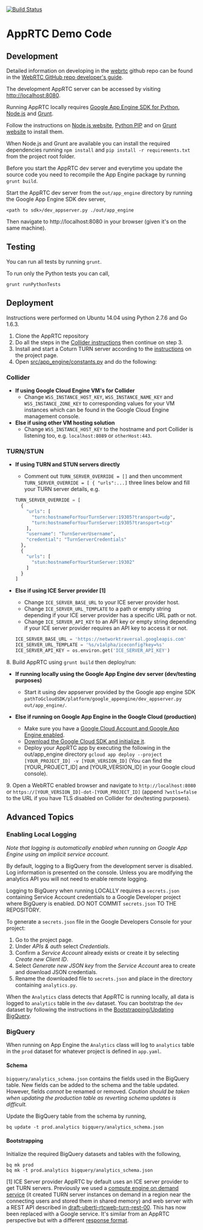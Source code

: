 
[![Build Status](https://travis-ci.org/webrtc/apprtc.svg?branch=master)](https://travis-ci.org/webrtc/apprtc)

# AppRTC Demo Code

## Development

Detailed information on developing in the [webrtc](https://github.com/webrtc) github repo can be found in the [WebRTC GitHub repo developer's guide](https://docs.google.com/document/d/1tn1t6LW2ffzGuYTK3366w1fhTkkzsSvHsBnOHoDfRzY/edit?pli=1#heading=h.e3366rrgmkdk).

The development AppRTC server can be accessed by visiting [http://localhost:8080](http://localhost:8080).

Running AppRTC locally requires [Google App Engine SDK for Python](https://cloud.google.com/appengine/downloads#Google_App_Engine_SDK_for_Python),
[Node.js](https://nodejs.org) and [Grunt](http://gruntjs.com/).

Follow the instructions on [Node.js website](https://nodejs.org), [Python PIP](https://pip.pypa.io/en/stable/installing/) and on [Grunt website](http://gruntjs.com/) to install them.

When Node.js and Grunt are available you can install the required dependencies
running `npm install` and `pip install -r requirements.txt` from the project root folder.

Before you start the AppRTC dev server and everytime you update the source code
you need to recompile the App Engine package by running `grunt build`.

Start the AppRTC dev server from the `out/app_engine` directory by running the Google App Engine SDK dev server,

```
<path to sdk>/dev_appserver.py ./out/app_engine
```
Then navigate to http://localhost:8080 in your browser (given it's on the same machine).

## Testing

You can run all tests by running `grunt`.

To run only the Python tests you can call,

```
grunt runPythonTests
```

## Deployment
Instructions were performed on Ubuntu 14.04 using Python 2.7.6 and Go 1.6.3.

1. Clone the AppRTC repository
2. Do all the steps in the [Collider instructions](https://github.com/webrtc/apprtc/blob/master/src/collider/README.md) then continue on step 3.
3. Install and start a Coturn TURN server according to the [instructions](https://github.com/coturn/coturn/wiki/CoturnConfig) on the project page.
4. Open [src/app_engine/constants.py](https://github.com/webrtc/apprtc/blob/master/src/app_engine/constants.py) and do the following:

### Collider
 * **If using Google Cloud Engine VM's for Collider**
    * Change `WSS_INSTANCE_HOST_KEY`, `WSS_INSTANCE_NAME_KEY` and `WSS_INSTANCE_ZONE_KEY` to corresponding values for your VM instances which can be found in the Google Cloud Engine management console.
 * **Else if using other VM hosting solution**
    *  Change `WSS_INSTANCE_HOST_KEY` to the hostname and port Collider is listening too, e.g. `localhost:8089` or `otherHost:443`.

### TURN/STUN
 * **If using TURN and STUN servers directly**
    * Comment out `TURN_SERVER_OVERRIDE = []` and then uncomment `TURN_SERVER_OVERRIDE = [ { "urls":...]` three lines below and fill your TURN server details, e.g.

    ```python
    TURN_SERVER_OVERRIDE = [
      {
        "urls": [
          "turn:hostnameForYourTurnServer:19305?transport=udp",
          "turn:hostnameForYourTurnServer:19305?transport=tcp"
        ],
        "username": "TurnServerUsername",
        "credential": "TurnServerCredentials"
      },
      {
        "urls": [
          "stun:hostnameForYourStunServer:19302"
        ]
      }
    ]
    ```

* **Else if using ICE Server provider [1]**
  * Change `ICE_SERVER_BASE_URL` to your ICE server provider host.
  * Change `ICE_SERVER_URL_TEMPLATE` to a path or empty string depending if your ICE server provider has a specific URL path or not.
  * Change `ICE_SERVER_API_KEY` to an API key or empty string depending if your ICE server provider requires an API key to access it or not.

  ```python
  ICE_SERVER_BASE_URL = 'https://networktraversal.googleapis.com'
  ICE_SERVER_URL_TEMPLATE = '%s/v1alpha/iceconfig?key=%s'
  ICE_SERVER_API_KEY = os.environ.get('ICE_SERVER_API_KEY')
  ```

8\. Build AppRTC using `grunt build` then deploy/run:
* **If running locally using the Google App Engine dev server (dev/testing purposes)**
    * Start it using dev appserver provided by the Google app engine SDK `pathToGcloudSDK/platform/google_appengine/dev_appserver.py  out/app_engine/`.

* **Else if running on Google App Engine in the Google Cloud (production)**
  * Make sure you have a [Google Cloud Account and Google App Engine enabled](https://cloud.google.com/appengine/docs/python/quickstart).
  * [Download the Google Cloud SDK and initialize it](https://cloud.google.com/appengine/docs/python/tools/uploadinganapp).
  * Deploy your AppRTC app by executing the following in the out/app_engine directory `gcloud app deploy --project [YOUR_PROJECT_ID] -v [YOUR_VERSION_ID]` (You can find the [YOUR_PROJECT_ID] and [YOUR_VERSION_ID] in your Google cloud console).

9\. Open a WebRTC enabled browser and navigate to `http://localhost:8080` or
`https://[YOUR_VERSION_ID]-dot-[YOUR_PROJECT_ID]` (append `?wstls=false` to the
URL if you have TLS disabled on Collider for dev/testing purposes).

## Advanced Topics
### Enabling Local Logging

*Note that logging is automatically enabled when running on Google App Engine using an implicit service account.*

By default, logging to a BigQuery from the development server is disabled. Log information is presented on the console. Unless you are modifying the analytics API you will not need to enable remote logging.

Logging to BigQuery when running LOCALLY requires a `secrets.json` containing Service Account credentials to a Google Developer project where BigQuery is enabled. DO NOT COMMIT `secrets.json` TO THE REPOSITORY.

To generate a `secrets.json` file in the Google Developers Console for your
project:

1. Go to the project page.
2. Under *APIs & auth* select *Credentials*.
3. Confirm a *Service Account* already exists or create it by selecting *Create new Client ID*.
4. Select *Generate new JSON key* from the *Service Account* area to create and download JSON credentials.
5. Rename the downloaded file to `secrets.json` and place in the directory containing `analytics.py`.

When the `Analytics` class detects that AppRTC is running locally, all data is logged to `analytics` table in the `dev` dataset. You can bootstrap the `dev` dataset by following the instructions in the [Bootstrapping/Updating BigQuery](#bootstrappingupdating-bigquery).

### BigQuery

When running on App Engine the `Analytics` class will log to `analytics` table in the `prod` dataset for whatever project is defined in `app.yaml`.

#### Schema

`bigquery/analytics_schema.json` contains the fields used in the BigQuery table. New fields can be added to the schema and the table updated. However, fields *cannot* be renamed or removed. *Caution should be taken when updating the production table as reverting schema updates is difficult.*

Update the BigQuery table from the schema by running,

```
bq update -t prod.analytics bigquery/analytics_schema.json
```

#### Bootstrapping

Initialize the required BigQuery datasets and tables with the following,

```
bq mk prod
bq mk -t prod.analytics bigquery/analytics_schema.json
```

[1] ICE Server provider
AppRTC by default uses an ICE server provider to get TURN servers. Previously we used a [compute engine on demand service](https://github.com/juberti/computeengineondemand) (it created TURN server instances on demand in a region near the connecting users and stored them in shared memory) and web server with a REST API described in [draft-uberti-rtcweb-turn-rest-00](http://tools.ietf.org/html/draft-uberti-rtcweb-turn-rest-00). This has now been replaced with a Google service. It's similar from an AppRTC perspective but with a different [response format](https://github.com/webrtc/apprtc/blob/master/src/web_app/js/util.js#L77).
